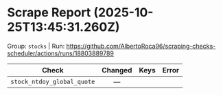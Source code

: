 # Scrape Report (2025-10-25T13:45:31.260Z)

Group: `stocks`  |  Run: https://github.com/AlbertoRoca96/scraping-checks-scheduler/actions/runs/18803889789

| Check | Changed | Keys | Error |
|---|:---:|:--|:--|
| `stock_ntdoy_global_quote` | — |  |  |
